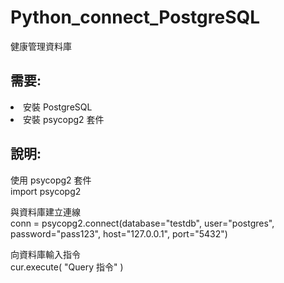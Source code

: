 # Python_connect_PostgreSQL
健康管理資料庫
<h2>需要:</h2>
<li>安裝 PostgreSQL</li>
<li>安裝 psycopg2 套件</li>
<h2>說明:</h2>
使用 psycopg2 套件</br>
import psycopg2</br>

與資料庫建立連線</br>
conn = psycopg2.connect(database="testdb", user="postgres", password="pass123", host="127.0.0.1", port="5432")</br>

向資料庫輸入指令</br>
cur.execute( "Query 指令" )</br>
